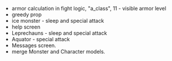 - armor calculation in fight logic, "a_class", 11 - visible armor level
- greedy prop
- ice monster - sleep and special attack
- help screen
- Leprechauns - sleep and special attack
- Aquator - special attack
- Messages screen.
- merge Monster and Character models.